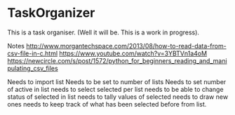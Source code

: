 # TaskOrganizer

This is a task organiser. (Well it will be. This is a work in progress).

Notes
http://www.morgantechspace.com/2013/08/how-to-read-data-from-csv-file-in-c.html
https://www.youtube.com/watch?v=3YBTVn1a4oM
https://newcircle.com/s/post/1572/python_for_beginners_reading_and_manipulating_csv_files
 
Needs to import list
Needs to be set to number of lists
Needs to set number of active in list
needs to select selected per list
needs to be able to change status of selected in list
needs to tally values of selected
needs to draw new ones
needs to keep track of what has been selected before from list.
